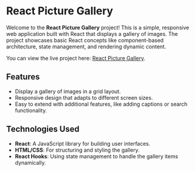 # React Picture Gallery

Welcome to the **React Picture Gallery** project! This is a simple, responsive web application built with React that displays a gallery of images. The project showcases basic React concepts like component-based architecture, state management, and rendering dynamic content.

You can view the live project here: [React Picture Gallery](https://nehasaleemdesai.github.io/react-picture-gallery/).

## Features

- Display a gallery of images in a grid layout.
- Responsive design that adapts to different screen sizes.
- Easy to extend with additional features, like adding captions or search functionality.

## Technologies Used

- **React**: A JavaScript library for building user interfaces.
- **HTML/CSS**: For structuring and styling the gallery.
- **React Hooks**: Using state management to handle the gallery items dynamically.
